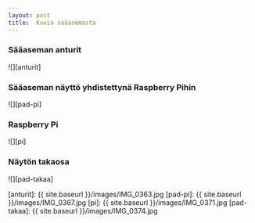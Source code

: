 ```yaml
---
layout: post
title:  Kuvia sääasemasta
---
```

### Sääaseman anturit
![][anturit]

### Sääaseman näyttö yhdistettynä Raspberry Pihin
![][pad-pi]

### Raspberry Pi
![][pi]

### Näytön takaosa
![][pad-takaa]

[anturit]: {{ site.baseurl }}/images/IMG_0363.jpg
[pad-pi]: {{ site.baseurl }}/images/IMG_0367.jpg
[pi]: {{ site.baseurl }}/images/IMG_0371.jpg
[pad-takaa]: {{ site.baseurl }}/images/IMG_0374.jpg
